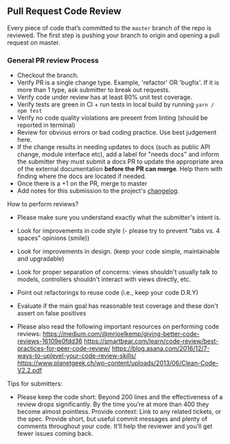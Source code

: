 ## Pull Request Code Review

Every piece of code that’s committed to the `master` branch of the repo is reviewed. 
The first step is pushing your branch to origin and opening a pull request on master.

### General PR review Process
- Checkout the branch.
- Verify PR is a single change type. Example, 'refactor' OR 'bugfix'. If it is more than 1 type, ask submitter to break out requests.
- Verify code under review has at least 80% unit test coverage.
- Verify tests are green in CI + run tests in local build by running `yarn / npm test`
- Verify no code quality violations are present from linting (should be reported in terminal)
- Review for obvious errors or bad coding practice. Use best judgement here.
- If the change results in needing updates to docs (such as public API change, module interface etc), add a label for "needs docs" and inform the submitter they must submit a docs PR to update the appropriate area of the external documentation **before the PR can merge**. Help them with finding where the docs are located if needed. 
- Once there is a +1 on the PR, merge to master
- Add notes for this submission to the project's [changelog](./CHANGELOG).

How to perform reviews?
- Please make sure you understand exactly what the submitter's intent is. 
- Look for improvements in code style (- please try to prevent "tabs vs. 4 spaces" opinions (smile))
- Look for improvements in design. (keep your code simple, maintainable and upgradable)
- Look for proper separation of concerns: views shouldn't usually talk to models, controllers shouldn't interact with views directly, etc.
- Point out refactorings to reuse code (i.e., keep your code D.R.Y)
- Evaluate if the main goal has reasonable test coverage and these don't assert on false positives

- Please also read the following important resources on performing code reviews:
    https://medium.com/@mrjoelkemp/giving-better-code-reviews-16109e0fdd36
    https://smartbear.com/learn/code-review/best-practices-for-peer-code-review/
    https://blog.asana.com/2016/12/7-ways-to-uplevel-your-code-review-skills/
    https://www.planetgeek.ch/wp-content/uploads/2013/06/Clean-Code-V2.2.pdf
    
Tips for submitters:
- Please keep the code short: Beyond 200 lines and the effectiveness of a review drops significantly. By the time you’re at more than 400 they become almost pointless.
  Provide context: Link to any related tickets, or the spec. Provide short, but useful commit messages and plenty of comments throughout your code. It’ll help the reviewer and you’ll get fewer issues coming back.
